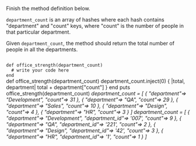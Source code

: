 Finish the method definition below.

`department_count` is an array of hashes where each hash contains "department" and "count" keys, where "count" is the number of people in that particular department.

Given `department_count`, the method should return the total number of people in all the departments.


<codeblock language="ruby" type="exercise" testMode="multipleInput">
<code>
def office_strength(department_count)
  # write your code here
end
</code>

<solution>
def office_strength(department_count)
  department_count.inject(0) { |total, department| total + department["count"] }
end
</solution>

<testcases>
<caller>
puts office_strength(department_count)
</caller>
<testcase>
<i>
department_count = [
  {
    "department"=> "Development",
    "count"=> 31
  },
  {
    "department"=> "QA",
    "count"=> 29
  },
  {
    "department"=> "Sales",
    "count"=> 10
  },
  {
    "department"=> "Design",
    "count"=> 4
  },
  {
    "department"=> "HR",
    "count"=> 3
  }
]
</i>
</testcase>
<testcase>
<i>
department_count = [
  {
    "department"=> "Development",
    "department_id"=> '007',
    "count"=> 9
  },
  {
    "department"=> "QA",
    "department_id"=> '221',
    "count"=> 2
  },
  {
    "department"=> "Design",
    "department_id"=> '42',
    "count"=> 3
  },
  {
    "department"=> "HR",
    "department_id"=> '1',
    "count"=> 1
  }
]
</i>
</testcase>
</testcases>
</codeblock>